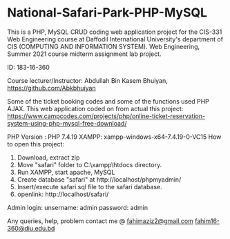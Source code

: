 # National-Safari-Park-PHP-MySQL
This is a PHP, MySQL CRUD coding web application project for the CIS-331 Web Engineering course at Daffodil International University's department of CIS (COMPUTING AND INFORMATION SYSTEM).
Web Engineering, Summer 2021 course midterm assignment lab project.

ID: 183-16-360

Course lecturer/Instructor: Abdullah Bin Kasem Bhuiyan,
https://github.com/Abkbhuiyan

Some of the ticket booking codes and some of the functions used PHP AJAX. 
This web application coded on from actual this project:
https://www.campcodes.com/projects/php/online-ticket-reservation-system-using-php-mysql-free-download/

PHP Version : PHP 7.4.19
XAMPP: xampp-windows-x64-7.4.19-0-VC15
How to open this project:
1. Download, extract zip
2. Move "safari" folder to C:\xampp\htdocs directory.
3. Run XAMPP, start apache, MySQL
4. Create database "safari" at http://localhost/phpmyadmin/
5. Insert/execute safari.sql file to the safari database.
6. openlink: http://localhost/safari/

Admin login:
unsername: admin
password: admin

Any queries, help, problem contact me @
fahimaziz2@gmail.com
fahim16-360@diu.edu.bd
